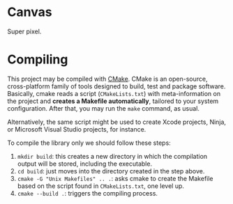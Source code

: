 # Canvas
Super pixel.

# Compiling 

This project may be compiled with [CMake](https://cmake.org).
CMake is an open-source, cross-platform family of tools designed to build, test and package software.
Basically, cmake reads a script (`CMakeLists.txt`) with meta-information on the project and **creates a Makefile automatically**, tailored to your system configuration.
After that, you may run the `make` command, as usual.

Alternatively, the same script might be used to create Xcode projects, Ninja, or Microsoft Visual Studio projects, for instance.

To compile the library only we should follow these steps:

1. `mkdir build`: this creates a new directory in which the compilation output will be stored, including the executable.
2. `cd build`: just moves into the directory created in the step above.
3. `cmake -G "Unix Makefiles" .. .`: asks cmake to create the Makefile based on the script found in  `CMakeLists.txt`, one level up.
4. `cmake --build .`: triggers the compiling process.
